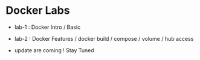 # Docker Labs

- lab-1 : Docker Intro / Basic 

- lab-2 : Docker Features / docker build / compose / volume / hub access 

* update are coming ! Stay Tuned
